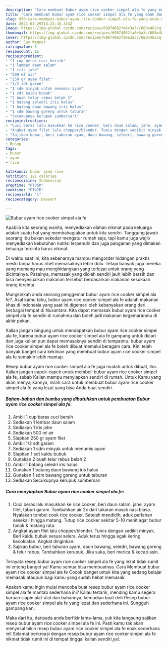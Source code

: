 ```yaml
---
description: "Cara membuat Bubur ayam rice cooker simpel ala fe yang enak dan Mudah Dibuat"
title: "Cara membuat Bubur ayam rice cooker simpel ala fe yang enak dan Mudah Dibuat"
slug: 970-cara-membuat-bubur-ayam-rice-cooker-simpel-ala-fe-yang-enak-dan-mudah-dibuat
date: 2021-01-29T13:22:45.334Z
image: https://img-global.cpcdn.com/recipes/69874082fa0e3a3c/680x482cq70/bubur-ayam-rice-cooker-simpel-ala-fe-foto-resep-utama.jpg
thumbnail: https://img-global.cpcdn.com/recipes/69874082fa0e3a3c/680x482cq70/bubur-ayam-rice-cooker-simpel-ala-fe-foto-resep-utama.jpg
cover: https://img-global.cpcdn.com/recipes/69874082fa0e3a3c/680x482cq70/bubur-ayam-rice-cooker-simpel-ala-fe-foto-resep-utama.jpg
author: Jay Wagner
ratingvalue: 5
reviewcount: 15
recipeingredient:
- "1 cup beras cuci bersih"
- "1 lembar daun salam"
- "1 iris jahe"
- "500 ml air"
- "250 gr ayam filet"
- "1/2 sdt garam"
- "1 sdm minyak untuk menumis ayam"
- "1 sdt kaldu bubuk"
- "2 buah telur rebus belah 2"
- "1 batang seledri iris halus"
- "1 batang daun bawang iris halus"
- "1 sdm bawang goreng untuk taburan"
- "Secukupnya kerupuk sumbersari"
recipeinstructions:
- "Cuci beras lalu masukkan ke rice cooker, beri daun salam, jahe, ayam filet, taburi garam. Tambahkan air 2x dari takaran masak nasi biasa. Nyalakan tombol cook rice cooker. Setelah mendidih, aduk perlahan sesekali hingga matang. Tutup rice cooker sekitar 5-10 menit agar bubur tanak &amp; matang rata."
- "Angkat ayam filet lalu chopper/blender. Tumis dengan sedikit minyak. Beri kaldu bubuk sesuai selera. Aduk terus hingga agak kering kecoklatan. Angkat dinginkan."
- "Sajikan bubur, beri taburan ayam, daun bawang, seledri, bawang goreng &amp; telur rebus. Tambahkan kerupuk. Jika suka, beri merica &amp; kecap asin."
categories:
- Resep
tags:
- bubur
- ayam
- rice

katakunci: bubur ayam rice 
nutrition: 121 calories
recipecuisine: Indonesian
preptime: "PT35M"
cooktime: "PT47M"
recipeyield: "1"
recipecategory: Dessert

---
```



![Bubur ayam rice cooker simpel ala fe](https://img-global.cpcdn.com/recipes/69874082fa0e3a3c/680x482cq70/bubur-ayam-rice-cooker-simpel-ala-fe-foto-resep-utama.jpg)

Apabila kita seorang wanita, menyediakan olahan nikmat pada keluarga adalah suatu hal yang membahagiakan untuk kita sendiri. Tanggung jawab seorang ibu bukan sekedar mengatur rumah saja, tapi kamu juga wajib menyediakan kebutuhan nutrisi terpenuhi dan juga panganan yang dimakan keluarga tercinta harus nikmat.

Di waktu  saat ini, kita sebenarnya mampu mengorder hidangan praktis meski tanpa harus ribet memasaknya lebih dulu. Tetapi banyak juga mereka yang memang mau menghidangkan yang terlezat untuk orang yang dicintainya. Pasalnya, memasak yang diolah sendiri jauh lebih bersih dan bisa menyesuaikan makanan tersebut berdasarkan makanan kesukaan orang tercinta. 



Mungkinkah anda seorang penggemar bubur ayam rice cooker simpel ala fe?. Asal kamu tahu, bubur ayam rice cooker simpel ala fe adalah makanan khas di Indonesia yang saat ini digemari oleh kebanyakan orang dari berbagai tempat di Nusantara. Kita dapat memasak bubur ayam rice cooker simpel ala fe sendiri di rumahmu dan boleh jadi makanan kegemaranmu di akhir pekan.

Kalian jangan bingung untuk mendapatkan bubur ayam rice cooker simpel ala fe, karena bubur ayam rice cooker simpel ala fe gampang untuk dicari dan juga kalian pun dapat memasaknya sendiri di tempatmu. bubur ayam rice cooker simpel ala fe boleh dibuat memalui beragam cara. Kini telah banyak banget cara kekinian yang membuat bubur ayam rice cooker simpel ala fe semakin lebih mantap.

Resep bubur ayam rice cooker simpel ala fe juga mudah untuk dibuat, lho. Kalian jangan capek-capek untuk membeli bubur ayam rice cooker simpel ala fe, sebab Kalian mampu menyiapkan sendiri di rumah. Untuk Kamu yang akan menyajikannya, inilah cara untuk membuat bubur ayam rice cooker simpel ala fe yang lezat yang bisa Anda buat sendiri.

<!--inarticleads1-->

##### Bahan-bahan dan bumbu yang dibutuhkan untuk pembuatan Bubur ayam rice cooker simpel ala fe:

1. Ambil 1 cup beras cuci bersih
1. Sediakan 1 lembar daun salam
1. Sediakan 1 iris jahe
1. Sediakan 500 ml air
1. Siapkan 250 gr ayam filet
1. Ambil 1/2 sdt garam
1. Sediakan 1 sdm minyak untuk menumis ayam
1. Siapkan 1 sdt kaldu bubuk
1. Gunakan 2 buah telur rebus belah 2
1. Ambil 1 batang seledri iris halus
1. Gunakan 1 batang daun bawang iris halus
1. Gunakan 1 sdm bawang goreng untuk taburan
1. Sediakan Secukupnya kerupuk sumbersari




<!--inarticleads2-->

##### Cara menyiapkan Bubur ayam rice cooker simpel ala fe:

1. Cuci beras lalu masukkan ke rice cooker, beri daun salam, jahe, ayam filet, taburi garam. Tambahkan air 2x dari takaran masak nasi biasa. Nyalakan tombol cook rice cooker. Setelah mendidih, aduk perlahan sesekali hingga matang. Tutup rice cooker sekitar 5-10 menit agar bubur tanak &amp; matang rata.
1. Angkat ayam filet lalu chopper/blender. Tumis dengan sedikit minyak. Beri kaldu bubuk sesuai selera. Aduk terus hingga agak kering kecoklatan. Angkat dinginkan.
1. Sajikan bubur, beri taburan ayam, daun bawang, seledri, bawang goreng &amp; telur rebus. Tambahkan kerupuk. Jika suka, beri merica &amp; kecap asin.




Ternyata resep bubur ayam rice cooker simpel ala fe yang lezat tidak rumit ini enteng banget ya! Kamu semua bisa membuatnya. Cara Membuat bubur ayam rice cooker simpel ala fe Cocok banget untuk kita yang sedang belajar memasak ataupun bagi kamu yang sudah hebat memasak.

Apakah kamu ingin mulai mencoba buat resep bubur ayam rice cooker simpel ala fe mantab sederhana ini? Kalau tertarik, mending kamu segera buruan siapin alat-alat dan bahannya, kemudian buat deh Resep bubur ayam rice cooker simpel ala fe yang lezat dan sederhana ini. Sungguh gampang kan. 

Maka dari itu, daripada anda berfikir lama-lama, yuk kita langsung sajikan resep bubur ayam rice cooker simpel ala fe ini. Pasti kamu tak akan menyesal bikin resep bubur ayam rice cooker simpel ala fe enak sederhana ini! Selamat berkreasi dengan resep bubur ayam rice cooker simpel ala fe nikmat tidak rumit ini di tempat tinggal kalian sendiri,ya!.

